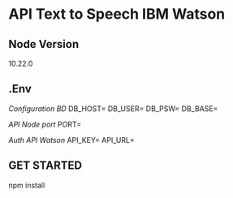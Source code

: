 # API Text to Speech IBM Watson

## Node Version 
10.22.0

## .Env 

_Configuration BD_
DB_HOST=
DB_USER=
DB_PSW=
DB_BASE=

_API Node port_
PORT=

_Auth API Watson_
API_KEY=
API_URL=

## GET STARTED 
npm install